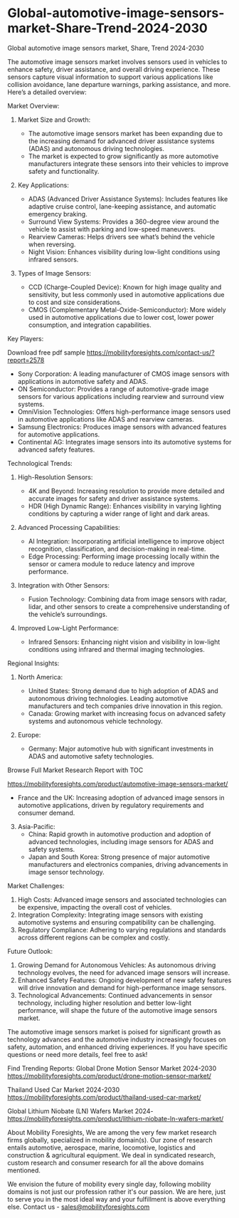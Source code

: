 # Global-automotive-image-sensors-market-Share-Trend-2024-2030
Global automotive image sensors market, Share, Trend  2024-2030

The automotive image sensors market involves sensors used in vehicles to enhance safety, driver assistance, and overall driving experience. These sensors capture visual information to support various applications like collision avoidance, lane departure warnings, parking assistance, and more. Here’s a detailed overview:

 Market Overview:

1. Market Size and Growth:
   - The automotive image sensors market has been expanding due to the increasing demand for advanced driver assistance systems (ADAS) and autonomous driving technologies.
   - The market is expected to grow significantly as more automotive manufacturers integrate these sensors into their vehicles to improve safety and functionality.

2. Key Applications:
   - ADAS (Advanced Driver Assistance Systems): Includes features like adaptive cruise control, lane-keeping assistance, and automatic emergency braking.
   - Surround View Systems: Provides a 360-degree view around the vehicle to assist with parking and low-speed maneuvers.
   - Rearview Cameras: Helps drivers see what’s behind the vehicle when reversing.
   - Night Vision: Enhances visibility during low-light conditions using infrared sensors.

3. Types of Image Sensors:
   - CCD (Charge-Coupled Device): Known for high image quality and sensitivity, but less commonly used in automotive applications due to cost and size considerations.
   - CMOS (Complementary Metal-Oxide-Semiconductor): More widely used in automotive applications due to lower cost, lower power consumption, and integration capabilities.

 Key Players:



Download free pdf sample 
https://mobilityforesights.com/contact-us/?report=2578 


- Sony Corporation: A leading manufacturer of CMOS image sensors with applications in automotive safety and ADAS.
- ON Semiconductor: Provides a range of automotive-grade image sensors for various applications including rearview and surround view systems.
- OmniVision Technologies: Offers high-performance image sensors used in automotive applications like ADAS and rearview cameras.
- Samsung Electronics: Produces image sensors with advanced features for automotive applications.
- Continental AG: Integrates image sensors into its automotive systems for advanced safety features.

 Technological Trends:

1. High-Resolution Sensors:
   - 4K and Beyond: Increasing resolution to provide more detailed and accurate images for safety and driver assistance systems.
   - HDR (High Dynamic Range): Enhances visibility in varying lighting conditions by capturing a wider range of light and dark areas.

2. Advanced Processing Capabilities:
   - AI Integration: Incorporating artificial intelligence to improve object recognition, classification, and decision-making in real-time.
   - Edge Processing: Performing image processing locally within the sensor or camera module to reduce latency and improve performance.

3. Integration with Other Sensors:
   - Fusion Technology: Combining data from image sensors with radar, lidar, and other sensors to create a comprehensive understanding of the vehicle’s surroundings.

4. Improved Low-Light Performance:
   - Infrared Sensors: Enhancing night vision and visibility in low-light conditions using infrared and thermal imaging technologies.

 Regional Insights:

1. North America:
   - United States: Strong demand due to high adoption of ADAS and autonomous driving technologies. Leading automotive manufacturers and tech companies drive innovation in this region.
   - Canada: Growing market with increasing focus on advanced safety systems and autonomous vehicle technology.

2. Europe:
   - Germany: Major automotive hub with significant investments in ADAS and automotive safety technologies.
   
Browse Full Market Research Report with TOC 

https://mobilityforesights.com/product/automotive-image-sensors-market/ 



- France and the UK: Increasing adoption of advanced image sensors in automotive applications, driven by regulatory requirements and consumer demand.

3. Asia-Pacific:
   - China: Rapid growth in automotive production and adoption of advanced technologies, including image sensors for ADAS and safety systems.
   - Japan and South Korea: Strong presence of major automotive manufacturers and electronics companies, driving advancements in image sensor technology.

 Market Challenges:

1. High Costs: Advanced image sensors and associated technologies can be expensive, impacting the overall cost of vehicles.
2. Integration Complexity: Integrating image sensors with existing automotive systems and ensuring compatibility can be challenging.
3. Regulatory Compliance: Adhering to varying regulations and standards across different regions can be complex and costly.

 Future Outlook:

1. Growing Demand for Autonomous Vehicles: As autonomous driving technology evolves, the need for advanced image sensors will increase.
2. Enhanced Safety Features: Ongoing development of new safety features will drive innovation and demand for high-performance image sensors.
3. Technological Advancements: Continued advancements in sensor technology, including higher resolution and better low-light performance, will shape the future of the automotive image sensors market.

The automotive image sensors market is poised for significant growth as technology advances and the automotive industry increasingly focuses on safety, automation, and enhanced driving experiences. If you have specific questions or need more details, feel free to ask!




Find Trending Reports:
Global Drone Motion Sensor Market 2024-2030
https://mobilityforesights.com/product/drone-motion-sensor-market/ 
 
Thailand Used Car Market 2024-2030
https://mobilityforesights.com/product/thailand-used-car-market/ 

Global Lithium Niobate (LN) Wafers Market 2024-
https://mobilityforesights.com/product/lithium-niobate-ln-wafers-market/ 


About Mobility Foresights,
We are among the very few market research firms globally, specialized in mobility domain(s). Our zone of research entails automotive, aerospace, marine, locomotive, logistics and construction & agricultural equipment. We deal in syndicated research, custom research and consumer research for all the above domains mentioned.

We envision the future of mobility every single day, following mobility domains is not just our profession rather it's our passion. We are here, just to serve you in the most ideal way and your fulfillment is above everything else. Contact us -  sales@mobilityforesights.com 
 
